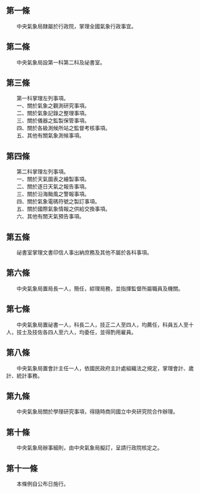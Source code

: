 第一條 
-------
　　中央氣象局隸屬於行政院，掌理全國氣象行政事宜。  


第二條 
-------
　　中央氣象局設第一科第二科及祕書室。  


第三條 
-------
　　第一科掌理左列事項。  
　　一、關於氣象之觀測研究事項。  
　　二、關於氣象記錄之整理事項。  
　　三、關於儀器之監製保管事項。  
　　四、關於各級測候所站之監督考核事項。  
　　五、其他有關氣象測候事項。  


第四條 
-------
　　第二科掌理左列事項。  
　　一、關於天氣圖表之繪製事項。  
　　二、關於逐日天氣之報告事項。  
　　三、關於沿海颱風之警報事項。  
　　四、關於氣象電碼符號之製訂事項。  
　　五、關於國際氣象情報之供給交換事項。  
　　六、其他有關天氣預告事項。  


第五條 
-------
　　祕書室掌理文書印信人事出納庶務及其他不屬於各科事項。  


第六條 
-------
　　中央氣象局置局長一人，簡任，綜理局務，並指揮監督所屬職員及機關。  


第七條 
-------
　　中央氣象局置祕書一人，科長二人，技正二人至四人，均薦任，科員五人至十人，技士及技佐各四人至六人，均委任，並得酌用雇員。  


第八條 
-------
　　中央氣象局置會計主任一人，依國民政府主計處組織法之規定，掌理會計、歲計、統計事務。  


第九條 
-------
　　中央氣象局關於學理研究事項，得隨時商同國立中央研究院合作辦理。  


第十條 
-------
　　中央氣象局辦事細則，由中央氣象局擬訂，呈請行政院核定之。  


第十一條 
---------
　　本條例自公布日施行。